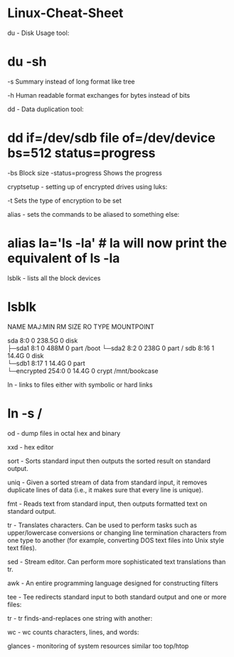 # Linux-Cheat-Sheet

du - Disk Usage tool:

  # du -sh
  
  -s Summary instead of long format like tree
  
  -h Human readable format exchanges for bytes instead of bits
  
dd - Data duplication tool:
  # dd if=/dev/sdb file of=/dev/device bs=512 status=progress
  -bs Block size 
  -status=progress Shows the progress
 
cryptsetup - setting up of encrypted drives using luks:

 -t Sets the type of encryption to be set

alias - sets the commands to be aliased to something else:
  # alias la='ls -la' # la will now print the equivalent of ls -la
  
lsblk - lists all the block devices

  # lsblk
  NAME          MAJ:MIN RM   SIZE RO TYPE  MOUNTPOINT
  
sda             8:0    0 238.5G  0 disk  
├─sda1          8:1    0   488M  0 part  /boot
└─sda2          8:2    0   238G  0 part  /
sdb             8:16   1  14.4G  0 disk  
└─sdb1          8:17   1  14.4G  0 part  
  └─encrypted 254:0    0  14.4G  0 crypt /mnt/bookcase
  
ln - links to files either with symbolic or hard links

  # ln -s /
  
  
od - dump files in octal hex and binary

xxd - hex editor 
  
sort - Sorts standard input then outputs the sorted result on standard output.

uniq - Given a sorted stream of data from standard input, it removes duplicate lines of data (i.e., it makes sure that every line is unique).

fmt - Reads text from standard input, then outputs formatted text on standard output.

tr - Translates characters. Can be used to perform tasks such as upper/lowercase conversions or changing line termination characters from one type to another (for example, converting DOS text files into Unix style text files).

sed - Stream editor. Can perform more sophisticated text translations than tr.

awk - An entire programming language designed for constructing filters

tee - Tee redirects standard input to both standard output and one or more files:

tr - tr finds-and-replaces one string with another:

wc - wc counts characters, lines, and words: 

glances - monitoring of system resources similar too top/htop
